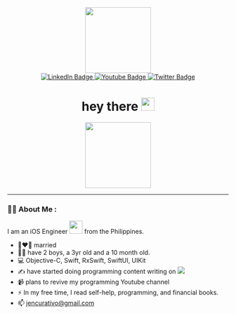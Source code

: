 <div id="header" align="center">   
  <img src="https://media.giphy.com/media/NgurY1o4z080Jfoyzw/giphy.gif" width="150"/>
  
  <div id="badges">
  <a href="https://www.linkedin.com/in/jennifer-eve-vega-b88040181/">
    <img src="https://img.shields.io/badge/LinkedIn-blue?style=for-the-badge&logo=linkedin&logoColor=white" alt="LinkedIn Badge"/>
  </a>
  <a href="https://www.youtube.com/channel/UCOWP5uWC5FZ9SHUbM6BZn2A">
    <img src="https://img.shields.io/badge/YouTube-red?style=for-the-badge&logo=youtube&logoColor=white" alt="Youtube Badge"/>
  </a>
  <a href="https://twitter.com/iosmadesimple">
    <img src="https://img.shields.io/badge/Twitter-blue?style=for-the-badge&logo=twitter&logoColor=white" alt="Twitter Badge"/>
  </a>  
</div>

<img src="https://komarev.com/ghpvc/?username=jenbitcoin&style=flat-square&color=blue" alt=""/>

<h1>
  hey there
  <img src="https://media.giphy.com/media/hvRJCLFzcasrR4ia7z/giphy.gif" width="30"/>
</h1>
  
  <div align="center">
    <img src="https://media.giphy.com/media/AXtFMwP1ZvjZSBtmGk/giphy.gif" width="150" height="150"/>
  </div>
    
</div>

  ---

### :woman_technologist: About Me : 
  I am an iOS Engineer <img src="https://media.giphy.com/media/WUlplcMpOCEmTGBtBW/giphy.gif" width="30"> from the Philippines.
  - 👩‍❤️‍👨 married
  - 👩‍🍼 have 2 boys, a 3yr old and a 10 month old.
  - 💻 Objective-C, Swift, RxSwift, SwiftUI, UIKit
  - ✍️ have started doing programming content writing on <a href="https://www.phaverageprogrammer.com">
    <img src="https://img.shields.io/badge/My Programming Website-<brightgreen>"/>
    </a>
  - 📹 plans to revive my programming Youtube channel
  - ⚡ In my free time, I read self-help, programming, and financial books.
  - 📫 jencurativo@gmail.com

